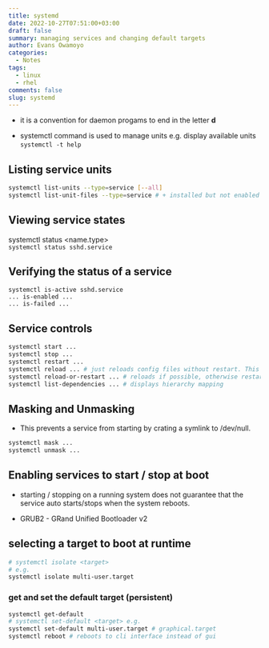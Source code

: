 ```yaml
---
title: systemd
date: 2022-10-27T07:51:00+03:00
draft: false
summary: managing services and changing default targets
author: Evans Owamoyo
categories:
  - Notes
tags:
  - linux
  - rhel
comments: false
slug: systemd
---
```

- it is a convention for daemon progams to end in the letter **d**

* systemctl command is used to manage units e.g. display available units `systemctl -t help`

## Listing service units
```bash
systemctl list-units --type=service [--all]
systemctl list-unit-files --type=service # + installed but not enabled
```

## Viewing service states
systemctl status <name.type>  
`systemctl status sshd.service`

## Verifying the status of a service
`systemctl is-active sshd.service`  
`... is-enabled ... `  
`... is-failed ...`  

## Service controls
```bash
systemctl start ...
systemctl stop ...
systemctl restart ...
systemctl reload ... # just reloads config files without restart. This does not change pid
systemctl reload-or-restart ... # reloads if possible, otherwise restarts
systemctl list-dependencies ... # displays hierarchy mapping 
```

## Masking and Unmasking
* This prevents a service from starting by crating a symlink to /dev/null.
```bash
systemctl mask ...
systemctl unmask ...
```

## Enabling services to start / stop at boot
* starting / stopping on a running system does not guarantee that the service auto starts/stops when the system reboots.

* GRUB2 - GRand Unified Bootloader v2

## selecting a target to boot at runtime
```bash
# systemctl isolate <target>
# e.g.
systemctl isolate multi-user.target
```

### get and set the default target (persistent)
```bash
systemctl get-default
# systemctl set-default <target> e.g.
systemctl set-default multi-user.target # graphical.target
systemctl reboot # reboots to cli interface instead of gui
```
